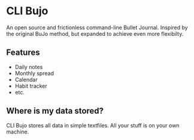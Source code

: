 # CLI Bujo
An open source and frictionless command-line Bullet Journal.
Inspired by the original BuJo method, but expanded to achieve even more flexibilty.

## Features
- Daily notes
- Monthly spread
- Calendar
- Habit tracker
- etc.

## Where is my data stored?

CLI Bujo stores all data in simple textfiles.
All your stuff is on your own machine.
 